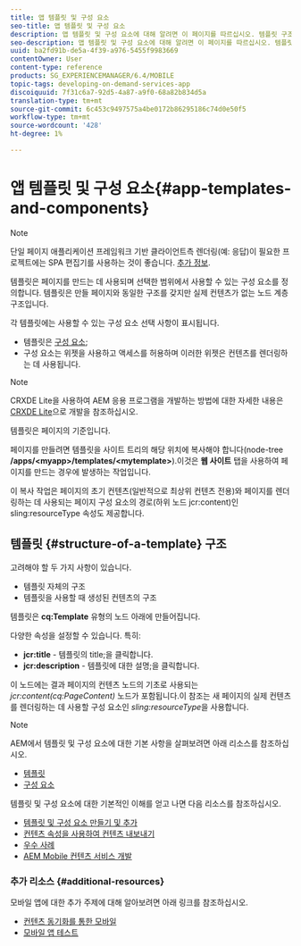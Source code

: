 ```yaml
---
title: 앱 템플릿 및 구성 요소
seo-title: 앱 템플릿 및 구성 요소
description: 앱 템플릿 및 구성 요소에 대해 알려면 이 페이지를 따르십시오. 템플릿 구조에 대한 자세한 정보를 제공합니다.
seo-description: 앱 템플릿 및 구성 요소에 대해 알려면 이 페이지를 따르십시오. 템플릿 구조에 대한 자세한 정보를 제공합니다.
uuid: ba2fd91b-de5a-4f39-a976-5455f9983669
contentOwner: User
content-type: reference
products: SG_EXPERIENCEMANAGER/6.4/MOBILE
topic-tags: developing-on-demand-services-app
discoiquuid: 7f31c6a7-92d5-4a87-a9f0-68a82b834d5a
translation-type: tm+mt
source-git-commit: 6c453c9497575a4be0172b86295186c74d0e50f5
workflow-type: tm+mt
source-wordcount: '428'
ht-degree: 1%

---
```



# 앱 템플릿 및 구성 요소{#app-templates-and-components}

>[!NOTE]
>
>단일 페이지 애플리케이션 프레임워크 기반 클라이언트측 렌더링(예: 응답)이 필요한 프로젝트에는 SPA 편집기를 사용하는 것이 좋습니다. [추가 정보](/help/sites-developing/spa-overview.md).

템플릿은 페이지를 만드는 데 사용되며 선택한 범위에서 사용할 수 있는 구성 요소를 정의합니다. 템플릿은 만들 페이지와 동일한 구조를 갖지만 실제 컨텐츠가 없는 노드 계층 구조입니다.

각 템플릿에는 사용할 수 있는 구성 요소 선택 사항이 표시됩니다.

* 템플릿은 [구성 요소](/help/sites-developing/components.md);
* 구성 요소는 위젯을 사용하고 액세스를 허용하며 이러한 위젯은 컨텐츠를 렌더링하는 데 사용됩니다.

>[!NOTE]
>
>CRXDE Lite을 사용하여 AEM 응용 프로그램을 개발하는 방법에 대한 자세한 내용은 [CRXDE Lite](/help/sites-developing/developing-with-crxde-lite.md)으로 개발을 참조하십시오.

템플릿은 페이지의 기준입니다.

페이지를 만들려면 템플릿을 사이트 트리의 해당 위치에 복사해야 합니다(node-tree **/apps/&lt;myapp>/templates/&lt;mytemplate>**).이것은 **웹 사이트** 탭을 사용하여 페이지를 만드는 경우에 발생하는 작업입니다.

이 복사 작업은 페이지의 초기 컨텐츠(일반적으로 최상위 컨텐츠 전용)와 페이지를 렌더링하는 데 사용되는 페이지 구성 요소의 경로(하위 노드 jcr:content)인 sling:resourceType 속성도 제공합니다.

## 템플릿 {#structure-of-a-template} 구조

고려해야 할 두 가지 사항이 있습니다.

* 템플릿 자체의 구조
* 템플릿을 사용할 때 생성된 컨텐츠의 구조

템플릿은 **cq:Template** 유형의 노드 아래에 만들어집니다.

다양한 속성을 설정할 수 있습니다. 특히:

* **jcr:title** - 템플릿의 title;을 클릭합니다.
* **jcr:description**  - 템플릿에 대한 설명;을 클릭합니다.

이 노드에는 결과 페이지의 컨텐츠 노드의 기초로 사용되는 *jcr:content(cq:PageContent)* 노드가 포함됩니다.이 참조는 새 페이지의 실제 컨텐츠를 렌더링하는 데 사용할 구성 요소인 *sling:resourceType*&#x200B;을 사용합니다.

>[!NOTE]
>
>AEM에서 템플릿 및 구성 요소에 대한 기본 사항을 살펴보려면 아래 리소스를 참조하십시오.
>
>* [템플릿](/help/sites-developing/templates.md)
>* [구성 요소](/help/sites-developing/components.md)

>



템플릿 및 구성 요소에 대한 기본적인 이해를 얻고 나면 다음 리소스를 참조하십시오.

* [템플릿 및 구성 요소 만들기 및 추가](/help/mobile/mobile-ondemand-app-templates.md)
* [컨텐츠 속성을 사용하여 컨텐츠 내보내기](/help/mobile/on-demand-content-properties-exporting.md)
* [우수 사례](/help/mobile/best-practices-aem-mobile.md)
* [AEM Mobile 컨텐츠 서비스 개발](/help/mobile/developing-content-services.md)

### 추가 리소스 {#additional-resources}

모바일 앱에 대한 추가 주제에 대해 알아보려면 아래 링크를 참조하십시오.

* [컨텐츠 동기화를 통한 모바일](/help/mobile/mobile-ondemand-contentsync.md)
* [모바일 앱 테스트](/help/mobile/develop-mobile-apps-testing.md)

